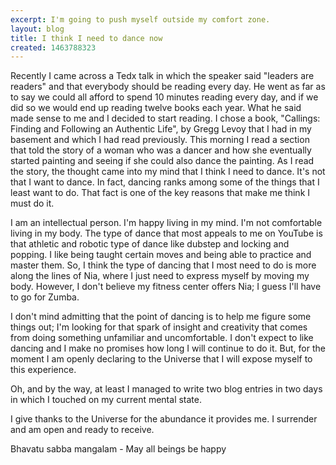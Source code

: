 ```yaml
---
excerpt: I'm going to push myself outside my comfort zone.
layout: blog
title: I think I need to dance now
created: 1463788323
---
```

<p>Recently I came across a Tedx talk in which the speaker said "leaders are readers" and that everybody should be reading every day. He went as far as to say we could all afford to spend 10 minutes reading every day, and if we did so we would end up reading twelve books each year. What he said made sense to me and I decided to start reading. I chose a book, "Callings: Finding and Following an Authentic Life", by Gregg Levoy that I had in my basement and which I had read previously. This morning I read a section that told the story of a woman who was a dancer and how she eventually started painting and seeing if she could also dance the painting. As I read the story, the thought came into my mind that I think I need to dance. It's not that I want to dance. In fact, dancing ranks among some of the things that I least want to do. That fact is one of the key reasons that make me think I must do it.</p><p>I am an intellectual person. I'm happy living in my mind. I'm not comfortable living in my body. The type of dance that most appeals to me on YouTube is that athletic and robotic type of dance like dubstep and locking and popping. I like being taught certain moves and being able to practice and master them. So, I think the type of dancing that I most need to do is more along the lines of Nia, where I just need to express myself by moving my body. However, I don't believe my fitness center offers Nia; I guess I'll have to go for Zumba.</p><p>I don't mind admitting that the point of dancing is to help me figure some things out; I'm looking for that spark of insight and creativity that comes from doing something unfamiliar and uncomfortable. I don't expect to like dancing and I make no promises how long I will continue to do it. But, for the moment I am openly declaring to the Universe that I will expose myself to this experience.</p><p>Oh, and by the way, at least I managed to write two blog entries in two days in which I touched on my current mental state.</p><p>I give thanks to the Universe for the abundance it provides me. I surrender and am open and ready to receive.</p><p>Bhavatu sabba mangalam - May all beings be happy</p>
